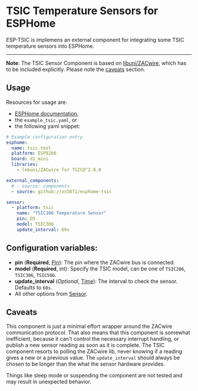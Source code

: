 # TSIC Temperature Sensors for ESPHome

ESP-TSIC is implemens an external component for integrating some TSIC
temperature sensors into ESPHome.

---

**Note**: The TSIC Sensor Component is based on
[libuni/ZACwire](https://github.com/lebuni/ZACwire-Library), which has to be
included explicitly.
Please note the [caveats](#caveats) section.


## Usage

Resources for usage are:

* [ESPHome documentation](https://esphome.io/components/external_components.html),
* the `example_tsic.yaml`, or
* the following yaml snippet:

```yaml
# Example configuration entry
esphome:
  name: tsic-test
  platform: ESP8266
  board: d1_mini
  libraries:
    - lebuni/ZACwire for TSIC@^2.0.0

external_components:
  # - source: components
  - source: github://xs5871/esphome-tsic

sensor:
  - platform: tsic
    name: "TSIC306 Temperature Sensor"
    pin: D5
    model: TSIC306
    update_interval: 60s
```


## Configuration variables:

* **pin** (**Required**, [Pin](https://esphome.io/guides/configuration-types#config-pin)):
  The pin where the ZACwire bus is connected.
* **model** (**Required**, int): Specify the TSIC model, can be one of ``TSIC206``,
  `TSIC306`, `TSIC506`.
* **update_interval** (*Optional*, [Time](https://esphome.io/guides/configuration-types#config-time)):
  The interval to check the sensor. Defaults to ``60s``.
* All other options from [Sensor](https://esphome.io/components/sensor/#config-sensor).


## Caveats

This component is just a minimal effort wrapper around the ZACwire communication
protocol.
That also means that this component is somewhat inefficient, because it can't
control the necessary interrupt handling, or publish a new sensor reading as
soon as it is complete.
The TSIC component resorts to polling the ZACwire lib, never knowing if a
reading gives a new or a previous value.
The `update_interval` should always be chosen to be longer than the what the
sensor hardware provides.

Things like sleep mode or suspending the component are not tested and may result
in unexpected behavior.
